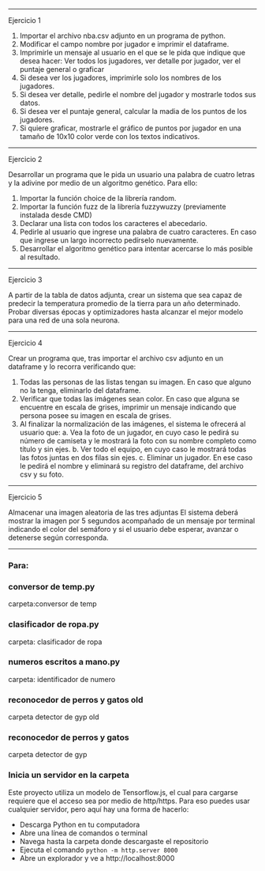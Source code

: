 ------------------------------------------------------------------------------
Ejercicio 1

1. Importar el archivo nba.csv adjunto en un programa de python.
2. Modificar el campo nombre por jugador e imprimir el dataframe.
3. Imprimirle un mensaje al usuario en el que se le pida que indique que desea hacer: Ver todos los jugadores, ver detalle por jugador,  ver el puntaje general o graficar
4. Si desea ver los jugadores, imprimirle solo los nombres de los jugadores.
5. Si desea ver detalle, pedirle el nombre del jugador y mostrarle todos sus datos.
6. Si desea ver el puntaje general, calcular la madia de los puntos de los jugadores.
7. Si quiere graficar, mostrarle el gráfico de puntos por jugador en una tamaño de 10x10 color verde con los textos indicativos.

------------------------------------------------------------------------------
Ejercicio 2

Desarrollar un programa que le pida un usuario una palabra de cuatro letras y la adivine por medio de un algoritmo genético. Para ello:

1. Importar la función choice de la librería random.
2. Importar la función fuzz de la librería fuzzywuzzy (previamente instalada desde CMD)
3. Declarar una lista con todos los caracteres el abecedario.
4. Pedirle al usuario que ingrese una palabra de cuatro caracteres. En caso que ingrese un largo incorrecto pedírselo nuevamente.
5. Desarrollar el algoritmo genético para intentar acercarse lo más posible al resultado.

------------------------------------------------------------------------------
Ejercicio 3

A partir de la tabla de datos adjunta, crear un sistema que sea capaz de predecir la temperatura promedio de la tierra para un año determinado.
Probar diversas  épocas y optimizadores  hasta alcanzar el mejor modelo para una red de una sola neurona.

------------------------------------------------------------------------------
Ejercicio 4

Crear un programa que, tras importar el archivo csv adjunto en un dataframe y lo recorra verificando que:
1. Todas las personas de las listas tengan su imagen. En caso que alguno no la tenga, eliminarlo del dataframe.
2. Verificar que todas las imágenes sean color. En caso que alguna se encuentre en escala de grises, imprimir un mensaje indicando que persona posee su imagen en escala de grises.
4. Al finalizar la normalización de las imágenes, el sistema le ofrecerá al usuario que:
 a. Vea la foto de un jugador, en cuyo caso le pedirá su número de camiseta y le mostrará la foto con su nombre completo como título y sin ejes.
 b. Ver todo el equipo, en cuyo caso le mostrará todas las fotos juntas en dos filas sin ejes.
c. Eliminar un jugador. En ese caso le pedirá el nombre y eliminará su registro del dataframe, del archivo csv y su foto.

------------------------------------------------------------------------------
Ejercicio 5

Almacenar una imagen aleatoria de las tres adjuntas
El sistema deberá mostrar la imagen por 5 segundos acompañado de un mensaje por terminal indicando el color del semáforo y si el usuario debe esperar, avanzar o detenerse según corresponda.

------------------------------------------------------------------------------

### Para:

### conversor de temp.py
carpeta:conversor de temp

### clasificador de ropa.py
carpeta: clasificador de ropa

### numeros escritos a mano.py
carpeta: identificador de numero

### reconocedor de perros y gatos old
carpeta detector de gyp old

### reconocedor de perros y gatos
carpeta detector de gyp

### Inicia un servidor en la carpeta
Este proyecto utiliza un modelo de Tensorflow.js, el cual para cargarse requiere que el acceso sea por medio de http/https.
Para eso puedes usar cualquier servidor, pero aquí hay una forma de hacerlo:
- Descarga Python en tu computadora
- Abre una línea de comandos o terminal
- Navega hasta la carpeta donde descargaste el repositorio
- Ejecuta el comando `python -m http.server 8000`
- Abre un explorador y ve a http://localhost:8000